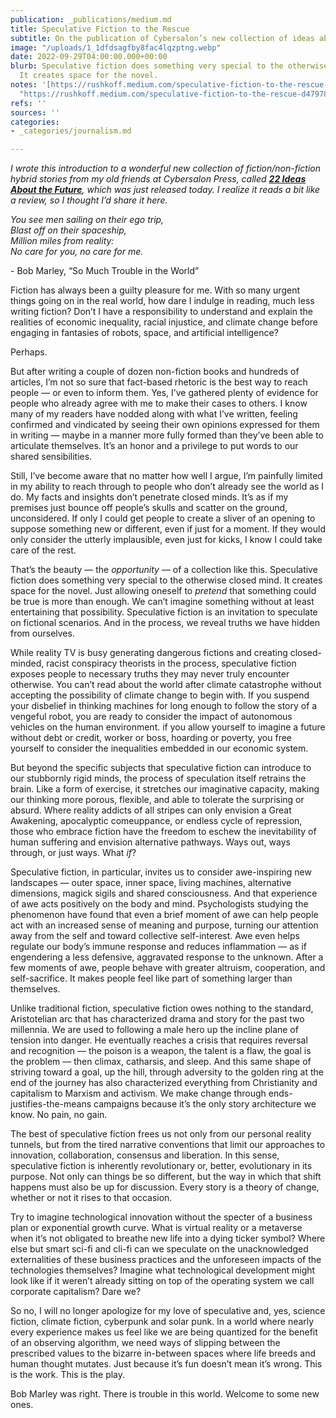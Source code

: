 ```yaml
---
publication: _publications/medium.md
title: Speculative Fiction to the Rescue
subtitle: On the publication of Cybersalon’s new collection of ideas about the future
image: "/uploads/1_1dfdsagfby8fac4lqzptng.webp"
date: 2022-09-29T04:00:00.000+00:00
blurb: Speculative fiction does something very special to the otherwise closed mind.
  It creates space for the novel.
notes: '[https://rushkoff.medium.com/speculative-fiction-to-the-rescue-d4797824d52](https://rushkoff.medium.com/speculative-fiction-to-the-rescue-d4797824d52
  "https://rushkoff.medium.com/speculative-fiction-to-the-rescue-d4797824d52")'
refs: ''
sources: ''
categories:
- _categories/journalism.md

---
```

_I wrote this introduction to a wonderful new collection of fiction/non-fiction hybrid stories from my old friends at Cybersalon Press, called_ [**_22 Ideas About the Future_**](https://cybersalon.org/press/)_, which was just released today. I realize it reads a bit like a review, so I thought I’d share it here._

_You see men sailing on their ego trip,  
Blast off on their spaceship,  
Million miles from reality:  
No care for you, no care for me._

\- Bob Marley, “So Much Trouble in the World”

Fiction has always been a guilty pleasure for me. With so many urgent things going on in the real world, how dare I indulge in reading, much less writing fiction? Don’t I have a responsibility to understand and explain the realities of economic inequality, racial injustice, and climate change before engaging in fantasies of robots, space, and artificial intelligence?

Perhaps.

But after writing a couple of dozen non-fiction books and hundreds of articles, I’m not so sure that fact-based rhetoric is the best way to reach people — or even to inform them. Yes, I’ve gathered plenty of evidence for people who already agree with me to make their cases to others. I know many of my readers have nodded along with what I’ve written, feeling confirmed and vindicated by seeing their own opinions expressed for them in writing — maybe in a manner more fully formed than they’ve been able to articulate themselves. It’s an honor and a privilege to put words to our shared sensibilities.

Still, I’ve become aware that no matter how well I argue, I’m painfully limited in my ability to reach through to people who don’t already see the world as I do. My facts and insights don’t penetrate closed minds. It’s as if my premises just bounce off people’s skulls and scatter on the ground, unconsidered. If only I could get people to create a sliver of an opening to suppose something new or different, even if just for a moment. If they would only consider the utterly implausible, even just for kicks, I know I could take care of the rest.

That’s the beauty — the _opportunity_ — of a collection like this. Speculative fiction does something very special to the otherwise closed mind. It creates space for the novel. Just allowing oneself to _pretend_ that something could be true is more than enough. We can’t imagine something without at least entertaining that possibility. Speculative fiction is an invitation to speculate on fictional scenarios. And in the process, we reveal truths we have hidden from ourselves.

While reality TV is busy generating dangerous fictions and creating closed-minded, racist conspiracy theorists in the process, speculative fiction exposes people to necessary truths they may never truly encounter otherwise. You can’t read about the world after climate catastrophe without accepting the possibility of climate change to begin with. If you suspend your disbelief in thinking machines for long enough to follow the story of a vengeful robot, you are ready to consider the impact of autonomous vehicles on the human environment. if you allow yourself to imagine a future without debt or credit, worker or boss, hoarding or poverty, you free yourself to consider the inequalities embedded in our economic system.

But beyond the specific subjects that speculative fiction can introduce to our stubbornly rigid minds, the process of speculation itself retrains the brain. Like a form of exercise, it stretches our imaginative capacity, making our thinking more porous, flexible, and able to tolerate the surprising or absurd. Where reality addicts of all stripes can only envision a Great Awakening, apocalyptic comeuppance, or endless cycle of repression, those who embrace fiction have the freedom to eschew the inevitability of human suffering and envision alternative pathways. Ways out, ways through, or just ways. What _if_?

Speculative fiction, in particular, invites us to consider awe-inspiring new landscapes — outer space, inner space, living machines, alternative dimensions, magick sigils and shared consciousness. And that experience of awe acts positively on the body and mind. Psychologists studying the phenomenon have found that even a brief moment of awe can help people act with an increased sense of meaning and purpose, turning our attention away from the self and toward collective self-interest. Awe even helps regulate our body’s immune response and reduces inflammation — as if engendering a less defensive, aggravated response to the unknown. After a few moments of awe, people behave with greater altruism, cooperation, and self-sacrifice. It makes people feel like part of something larger than themselves.

Unlike traditional fiction, speculative fiction owes nothing to the standard, Aristotelian arc that has characterized drama and story for the past two millennia. We are used to following a male hero up the incline plane of tension into danger. He eventually reaches a crisis that requires reversal and recognition — the poison is a weapon, the talent is a flaw, the goal is the problem — then climax, catharsis, and sleep. And this same shape of striving toward a goal, up the hill, through adversity to the golden ring at the end of the journey has also characterized everything from Christianity and capitalism to Marxism and activism. We make change through ends-justifies-the-means campaigns because it’s the only story architecture we know. No pain, no gain.

The best of speculative fiction frees us not only from our personal reality tunnels, but from the tired narrative conventions that limit our approaches to innovation, collaboration, consensus and liberation. In this sense, speculative fiction is inherently revolutionary or, better, evolutionary in its purpose. Not only can things be so different, but the way in which that shift happens must also be up for discussion. Every story is a theory of change, whether or not it rises to that occasion.

Try to imagine technological innovation without the specter of a business plan or exponential growth curve. What is virtual reality or a metaverse when it’s not obligated to breathe new life into a dying ticker symbol? Where else but smart sci-fi and cli-fi can we speculate on the unacknowledged externalities of these business practices and the unforeseen impacts of the technologies themselves? Imagine what technological development might look like if it weren’t already sitting on top of the operating system we call corporate capitalism? Dare we?

So no, I will no longer apologize for my love of speculative and, yes, science fiction, climate fiction, cyberpunk and solar punk. In a world where nearly every experience makes us feel like we are being quantized for the benefit of an observing algorithm, we need ways of slipping between the prescribed values to the bizarre in-between spaces where life breeds and human thought mutates. Just because it’s fun doesn’t mean it’s wrong. This is the work. This is the play.

Bob Marley was right. There is trouble in this world. Welcome to some new ones.